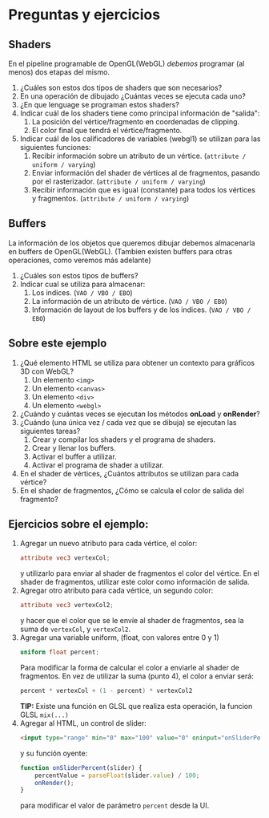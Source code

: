 # Preguntas y ejercicios
## Shaders
En el pipeline programable de OpenGL(WebGL) *debemos* programar (al menos) dos etapas del mismo.
1. ¿Cuáles son estos dos tipos de shaders que son necesarios?
2. En una operación de dibujado ¿Cuántas veces se ejecuta cada uno?
3. ¿En que lenguage se programan estos shaders?
4. Indicar cuál de los shaders tiene como principal información de "salida":
	1. La posición del vértice/fragmento en coordenadas de clipping.
	2. El color final que tendrá el vértice/fragmento.
5. Indicar cuál de los calificadores de variables (webgl1) se utilizan para las siguientes funciones:
	1. Recibir información sobre un atributo de un vértice. (`attribute / uniform / varying`)
	2. Enviar información del shader de vértices al de fragmentos, pasando por el rasterizador. (`attribute / uniform / varying`)
	3. Recibir información que es igual (constante) para todos los vértices y fragmentos. (`attribute / uniform / varying`)

## Buffers
La información de los objetos que queremos dibujar debemos almacenarla en buffers de OpenGL(WebGL).
(Tambien existen buffers para otras operaciones, como veremos más adelante)
1. ¿Cuáles son estos tipos de buffers?
2. Indicar cual se utiliza para almacenar:
	1. Los indices. (`VAO / VBO / EBO`)
	2. La información de un atributo de vértice. (`VAO / VBO / EBO`)
	3. Información de layout de los buffers y de los indices. (`VAO / VBO / EBO`)

## Sobre este ejemplo
1. ¿Qué elemento HTML se utiliza para obtener un contexto para gráficos 3D con WebGL?
	1. Un elemento `<img>`
	2. Un elemento `<canvas>`
	3. Un elemento `<div>`
	4. Un elemento `<webgl>`
2. ¿Cuándo y cuántas veces se ejecutan los métodos **onLoad** y **onRender**?
3. ¿Cuándo (una única vez / cada vez que se dibuja) se ejecutan las siguientes tareas?
	1. Crear y compilar los shaders y el programa de shaders.
	2. Crear y llenar los buffers.
	3. Activar el buffer a utilizar.
	4. Activar el programa de shader a utilizar.
4. En el shader de vértices, ¿Cuántos attributos se utilizan para cada vértice?
5. En el shader de fragmentos, ¿Cómo se calcula el color de salida del fragmento?

## Ejercicios sobre el ejemplo:
1. Agregar un nuevo atributo para cada vértice, el color:
	```glsl
	attribute vec3 vertexCol;
	```
	y utilizarlo para enviar al shader de fragmentos el color del vértice. En el shader de fragmentos, utilizar este color como información de salida.
2. Agregar otro atributo para cada vértice, un segundo color:
	```glsl
	attribute vec3 vertexCol2;
	```
	y hacer que el color que se le envíe al shader de fragmentos, sea la suma de `vertexCol`, y `vertexCol2`.
3. Agregar una variable uniform, (float, con valores entre 0 y 1)
	```glsl
	uniform float percent;
	```
	Para modificar la forma de calcular el color a enviarle al shader de fragmentos. En vez de utilizar la suma (punto 4), el color a enviar será:
	```glsl
	percent * vertexCol + (1 - percent) * vertexCol2
	```
	**TIP:** Existe una función en GLSL que realiza esta operación, la funcion GLSL `mix(...)`
4. Agregar al HTML, un control de slider:
	```html
	<input type="range" min="0" max="100" value="0" oninput="onSliderPercent(this);">
	```
	y su función oyente:
	```javascript
	function onSliderPercent(slider) {
		percentValue = parseFloat(slider.value) / 100;
		onRender();
	}
	```
	para modificar el valor de parámetro `percent` desde la UI.
